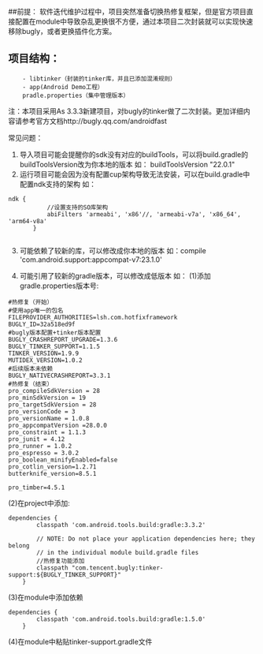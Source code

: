 ##前提：
	软件迭代维护过程中，项目突然准备切换热修复框架，但是官方项目直接配置在module中导致杂乱更换很不方便，通过本项目二次封装就可以实现快速移除bugly，或者更换插件化方案。
## 项目结构：
```HotfixFramework
	- libtinker（封装的tinker库，并且已添加混淆规则）
	- app(Android Demo工程）
	pradle.properties（集中管理版本）
```

注：本项目采用As 3.3.3新建项目，对bugly的tinker做了二次封装。更加详细内容请参考官方文档http://bugly.qq.com/androidfast

常见问题：
1. 导入项目可能会提醒你的sdk没有对应的buildTools，可以将build.gradle的buildToolsVersion改为你本地的版本
如： buildToolsVersion "22.0.1"
2. 运行项目可能会因为没有配置cup架构导致无法安装，可以在build.gradle中配置ndk支持的架构
如：

 ``` 
 ndk {
            //设置支持的SO库架构
            abiFilters 'armeabi', 'x86'//, 'armeabi-v7a', 'x86_64', 'arm64-v8a'
        }
        
  ```
  
3. 可能依赖了较新的库，可以修改成你本地的版本
如：compile 'com.android.support:appcompat-v7:23.1.0'

4. 可能引用了较新的gradle版本，可以修改成低版本
如：
(1)添加gradle.properties版本号:
```
#热修复（开始）
#使用app唯一的包名
FILEPROVIDER_AUTHORITIES=lsh.com.hotfixframework
BUGLY_ID=32a518ed9f
#bugly版本配置+tinker版本配置
BUGLY_CRASHREPORT_UPGRADE=1.3.6
BUGLY_TINKER_SUPPORT=1.1.5
TINKER_VERSION=1.9.9
MUTIDEX_VERSION=1.0.2
#后续版本未依赖
BUGLY_NATIVECRASHREPORT=3.3.1
#热修复（结束）
pro_compileSdkVersion = 28
pro_minSdkVersion = 19
pro_targetSdkVersion = 28
pro_versionCode = 3
pro_versionName = 1.0.8
pro_appcompatVersion =28.0.0
pro_constraint = 1.1.3
pro_junit = 4.12
pro_runner = 1.0.2
pro_espresso = 3.0.2
pro_boolean_minifyEnabled=false
pro_cotlin_version=1.2.71
butterknife_version=8.5.1

pro_timber=4.5.1
```
(2)在project中添加:
```
dependencies {
        classpath 'com.android.tools.build:gradle:3.3.2'
        
        // NOTE: Do not place your application dependencies here; they belong
        // in the individual module build.gradle files
        //热修复功能添加
        classpath "com.tencent.bugly:tinker-support:${BUGLY_TINKER_SUPPORT}"
    }
```
(3)在module中添加依赖
```
dependencies {
        classpath 'com.android.tools.build:gradle:1.5.0'
    }
```
(4)在module中粘贴tinker-support.gradle文件

